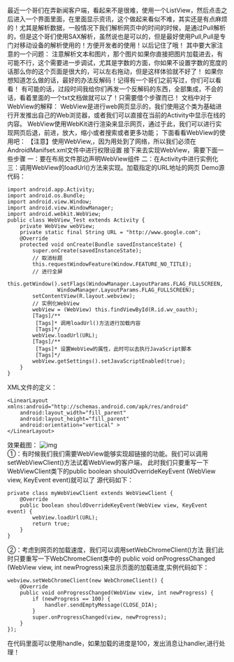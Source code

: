 最近一个哥们在弄新闻客户端，看起来不是很难，使用一个ListView，然后点击之后进入一个界面里面，在里面显示资讯，这个做起来看似不难，其实还是有点麻烦的！尤其是解析数据，一般情况下我们解析网页中的时间的时候，是通过Pull解析的，但是这个哥们使用SAX解析，虽然说也是可以的，但是最好使用Pull,Pull是专门对移动设备的解析使用的！方便开发者的使用！以后记住了哦！
其中要大家注意的一个问题：
注意解析文本和图片，那个图片如果你直接把图片加载进去，有可能不行，这个需要进一步调试，尤其是字数的方面，你如果不设置字数的宽度的话那么你的这个页面是很大的，可以左右拖动，但是这样体验就不好了！
如果你想知道怎么做的话，最好的办法反解码！记得有一个哥们之前写过，你们可以看看！
有可能的话，过段时间我给你们再发一个反解码的东西，全部集成，不会的话，看着里面的一个txt文档做就可以了！只需要借个步骤而已！
文档中对于WebView的解释：
WebView是进行web网页显示的，我们使用这个类为基础进行开发推出自己的Web浏览器，或者我们可以直接在当前的Activity中显示在线的内容。
WebView使用WebKit进行渲染来显示网页，通过于此，我们可以进行实现网页后退，前进，放大，缩小或者搜索或者更多功能；
下面看看WebView的使用吧：
【注意】使用WebView,，因为用处到了网络，所以我们必须在AndroidManifset.xml文件中进行权限设置
接下来去实现WebView，需要下面一些步骤
一：要在布局文件那边声明WebView组件
二：在Activity中进行实例化
三：调用WebView的loadUrl()方法来实现。加载指定的URL地址的网页
Demo源代码：
```  
import android.app.Activity;
import android.os.Bundle;
import android.view.Window;
import android.view.WindowManager;
import android.webkit.WebView;
public class WebView_Test extends Activity {
	private WebView webView;
	private static final String URL = "http://www.google.com";
	@Override
	protected void onCreate(Bundle savedInstanceState) {
		super.onCreate(savedInstanceState);
		// 取消标题
		this.requestWindowFeature(Window.FEATURE_NO_TITLE);
		// 进行全屏
		this.getWindow().setFlags(WindowManager.LayoutParams.FLAG_FULLSCREEN,
				WindowManager.LayoutParams.FLAG_FULLSCREEN);
		setContentView(R.layout.webview);
		// 实例化WebView
		webView = (WebView) this.findViewById(R.id.wv_oauth);
		[Tags]/**
		 [Tags]* 调用loadUrl()方法进行加载内容
		 [Tags]*/
		webView.loadUrl(URL);
		[Tags]/**
		 [Tags]* 设置WebView的属性，此时可以去执行JavaScript脚本
		 [Tags]*/
		webView.getSettings().setJavaScriptEnabled(true);
	}
}
```
XML文件的定义：
```  
<LinearLayout xmlns:android="http://schemas.android.com/apk/res/android"
	android:layout_width="fill_parent"
	android:layout_height="fill_parent"
	android:orientation="vertical" >
</LinearLayout>
```
效果截图：
![img](P)  
①：有时候我们我们需要WebView能够实现超链接的功能。我们可以调用setWebViewClient()方法试着WebView的客户端，
此时我们只要重写一下WebViewClient类下的public boolean shouldOverrideKeyEvent (WebView view, KeyEvent event)就可以了
源代码如下：
```  
private class myWebViewClient extends WebViewClient {
	@Override
	public boolean shouldOverrideKeyEvent(WebView view, KeyEvent event) {
		webView.loadUrl(URL);
		return true;
	}
}
```
②：考虑到网页的加载速度，我们可以调用setWebChromeClient()方法
我们此时只要重写一下WebChromeClient类中的
public void onProgressChanged (WebView view, int newProgress)来显示页面的加载进度,实例代码如下：
```  
webview.setWebChromeClient(new WebChromeClient() {
	@Override
	public void onProgressChanged(WebView view, int newProgress) {
		if (newProgress == 100) {
			handler.sendEmptyMessage(CLOSE_DIA);
		}
		super.onProgressChanged(view, newProgress);
	}
});
```
在代码里面可以使用handle，如果加载的进度是100，发出消息让handler,进行处理！